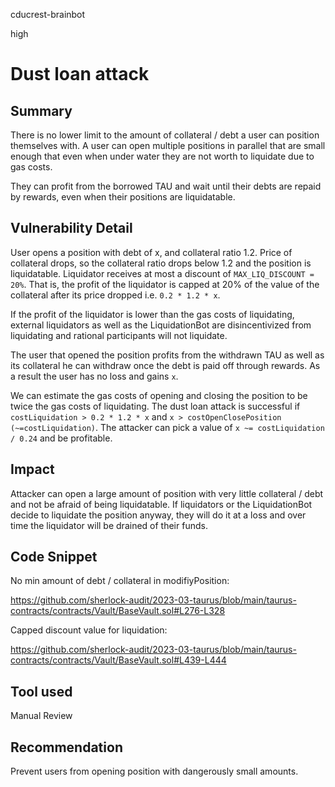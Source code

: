 cducrest-brainbot

high

# Dust loan attack

## Summary

There is no lower limit to the amount of collateral / debt a user can position themselves with. A user can open multiple positions in parallel that are small enough that even when under water they are not worth to liquidate due to gas costs.

They can profit from the borrowed TAU and wait until their debts are repaid by rewards, even when their positions are liquidatable.

## Vulnerability Detail

User opens a position with debt of x, and collateral ratio 1.2. Price of collateral drops, so the collateral ratio drops below 1.2 and the position is liquidatable. Liquidator receives at most a discount of `MAX_LIQ_DISCOUNT = 20%`. That is, the profit of the liquidator is capped at 20% of the value of the collateral after its price dropped i.e. `0.2 * 1.2 * x`.

If the profit of the liquidator is lower than the gas costs of liquidating, external liquidators as well as the LiquidationBot are disincentivized from liquidating and rational participants will not liquidate.

The user that opened the position profits from the withdrawn TAU as well as its collateral he can withdraw once the debt is paid off through rewards. As a result the user has no loss and gains `x`.

We can estimate the gas costs of opening and closing the position to be twice the gas costs of liquidating. The dust loan attack is successful if `costLiquidation > 0.2 * 1.2 * x` and `x > costOpenClosePosition (~=costLiquidation)`. The attacker can pick a value of `x ~= costLiquidation / 0.24` and be profitable.

## Impact

Attacker can open a large amount of position with very little collateral / debt and not be afraid of being liquidatable. If liquidators or the LiquidationBot decide to liquidate the position anyway, they will do it at a loss and over time the liquidator will be drained of their funds.

## Code Snippet

No min amount of debt / collateral in modifiyPosition:

https://github.com/sherlock-audit/2023-03-taurus/blob/main/taurus-contracts/contracts/Vault/BaseVault.sol#L276-L328

Capped discount value for liquidation:

https://github.com/sherlock-audit/2023-03-taurus/blob/main/taurus-contracts/contracts/Vault/BaseVault.sol#L439-L444

## Tool used

Manual Review

## Recommendation

Prevent users from opening position with dangerously small amounts.